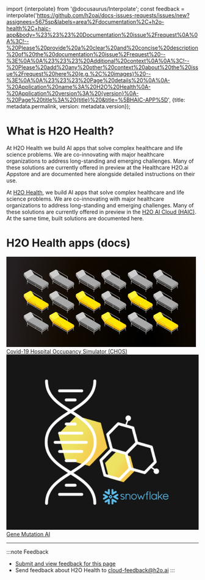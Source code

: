 import {interpolate} from '@docusaurus/Interpolate';
const feedback = interpolate('https://github.com/h2oai/docs-issues-requests/issues/new?assignees=5675sp&labels=area%2Fdocumentation%2C+h2o-health%2C+haic-app&body=%23%23%23%20Documentation%20issue%2Frequest%0A%0A%3C!--%20Please%20provide%20a%20clear%20and%20concise%20description%20of%20the%20documentation%20issue%2Frequest%20--%3E%0A%0A%23%23%23%20Additional%20context%0A%0A%3C!--%20Please%20add%20any%20other%20context%20about%20the%20issue%2Frequest%20here%20(e.g.%2C%20images)%20--%3E%0A%0A%23%23%23%20Page%20details%20%0A%0A-%20Application%20name%3A%20H2O%20Health%0A-%20Application%20version%3A%20{version}%0A-%20Page%20title%3A%20{title}%20&title=%5BHAIC-APP%5D', {title: metadata.permalink, version: metadata.version});

# What is H2O Health?

At H2O Health we build AI apps that solve complex healthcare and life science problems. We are co-innovating with major healthcare organizations to address long-standing and emerging challenges. Many of these solutions are currently offered in preview at the Healthcare H2O.ai Appstore and are documented here alongside detailed instructions on their use. 


At [H2O Health](https://h2o.ai/solutions/industry/health/), we build AI apps that solve complex healthcare and life science problems. We are co-innovating with major healthcare organizations to address long-standing and emerging challenges. Many of these solutions are currently offered in preview in the [H2O AI Cloud (HAIC)](https://cloud.h2o.ai/login?referer=%2F). At the same time, built solutions are documented here. 

# H2O Health apps (docs)

<div class="home-suite-container">
  <a href="./epidemiology/covid_19_hospital_occupancy_simulator/overview/" class="home-app-link">
    <img src="assets/index/logo_chos.png#shadow" class="home-app-logo" />
    <span>Covid-19 Hospital Occupancy Simulator (CHOS)</span>
  </a>
  <a href="./gene_mutation/overview/" class="home-app-link">
    <img src="assets/index/gene-mutation-ai-logo.png#shadow" class="home-app-logo" />
    <span>Gene Mutation AI</span>
  </a>
</div>


***
:::note Feedback
  - <a href={feedback}>Submit and view feedback for this page</a>
  - Send feedback about H2O Health to <cloud-feedback@h2o.ai>
:::
